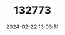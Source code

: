 ---
title: "132773"
category: "Epinephelus tukula"
draft: false
date: 2024-02-22 13:03:51
languages:
  English: ["Grouper", "Potato Bass", "Potato Cod", "Potato Grouper"]
  Japanese: ["Kasurihata"]
  Spanish; Castilian: ["Mero Patata"]
  French: ["Merou Patate"]
---